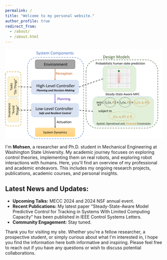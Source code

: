 ```yaml
---
permalink: /
title: "Welcome to my personal website."
author_profile: true
redirect_from: 
  - /about/
  - /about.html
---
```


![Welcome Image](images/Hierarchical_Control_Structure.png) <!-- Replace with the actual image URL -->

I'm **Mohsen**, a researcher and Ph.D. student in Mechanical Engineering at Washington State University. My academic journey focuses on exploring control theories, implementing them on real robots, and exploring robot interactions with humans.
Here, you'll find an overview of my professional and academic endeavors. This includes my ongoing research projects, publications, academic courses, and personal insights.

## Latest News and Updates:

- **Upcoming Talks:** MECC 2024 and 2024 NSF annual event.
- **Recent Publications:** My latest paper "Steady-State-Aware Model Predictive Control for Tracking in Systems With Limited Computing Capacity" has been published in IEEE Control Systems Letters.
- **Community Engagement:** Stay tuned.

Thank you for visiting my site. Whether you're a fellow researcher, a prospective student, or simply curious about what I'm interested in, I hope you find the information here both informative and inspiring. Please feel free to reach out if you have any questions or wish to discuss potential collaborations.
